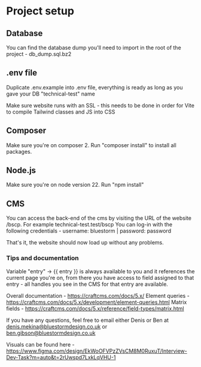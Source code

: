 # Project setup

## Database
You can find the database dump you'll need to import in the root of the project - db_dump.sql.bz2

## .env file
Duplicate .env.example into .env file, everything is ready as long as you gave your DB "technical-test" name

Make sure website runs with an SSL - this needs to be done in order for Vite to compile Tailwind classes and JS into CSS

## Composer
Make sure you're on composer 2. Run "composer install" to install all packages.

## Node.js
Make sure you're on node version 22. Run "npm install"

## CMS
You can access the back-end of the cms by visiting the URL of the website /bscp. For example technical-test.test/bscp You can log-in with the following credentials - username: bluestorm | password: password

That's it, the website should now load up without any problems.

### Tips and documentation

Variable "entry" -> {{ entry }} is always available to you and it references the current page you're on, from there you have access to 
field assigned to that entry - all handles you see in the CMS for that entry are available.

Overall documentation - https://craftcms.com/docs/5.x/
Element queries - https://craftcms.com/docs/5.x/development/element-queries.html
Matrix fields - https://craftcms.com/docs/5.x/reference/field-types/matrix.html

If you have any questions, feel free to email either Denis or Ben at denis.mekina@bluestormdesign.co.uk or ben.gibson@bluestormdesign.co.uk

Visuals can be found here - https://www.figma.com/design/EkWoOFVPzZVsCM8M0RuxuT/Interview-Dev-Task?m=auto&t=2rUwspd7LxkLqVHU-1